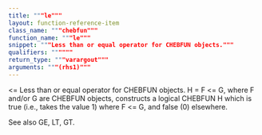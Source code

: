 ```yaml
---
title: """le"""
layout: function-reference-item
class_name: """chebfun"""
function_name: """le"""
snippet: """Less than or equal operator for CHEBFUN objects."""
qualifiers: """"""
return_type: """varargout"""
arguments: """(rhs1)"""
---
```


 <=   Less than or equal operator for CHEBFUN objects.
    H = F <= G, where F and/or G are CHEBFUN objects, constructs a logical
    CHEBFUN H which is true (i.e., takes the value 1) where F <= G, and false
    (0) elsewhere.
 
  See also GE, LT, GT.
